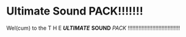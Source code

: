 # Ultimate Sound PACK!!!!!!!

Wel(cum) to the T H E ***ULTIMATE*** **SOUND** *PACK* !!!!!!!!!!!!!!!!!!!!!!!!!!!!!!!!!!
